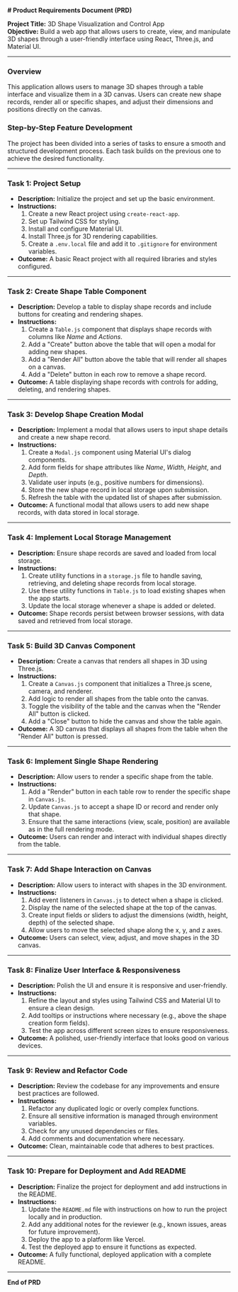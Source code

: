 **# Product Requirements Document (PRD)**

**Project Title:** 3D Shape Visualization and Control App  
**Objective:** Build a web app that allows users to create, view, and manipulate 3D shapes through a user-friendly interface using React, Three.js, and Material UI.

---

### **Overview**

This application allows users to manage 3D shapes through a table interface and visualize them in a 3D canvas. Users can create new shape records, render all or specific shapes, and adjust their dimensions and positions directly on the canvas.

### **Step-by-Step Feature Development**

The project has been divided into a series of tasks to ensure a smooth and structured development process. Each task builds on the previous one to achieve the desired functionality.

---

### **Task 1: Project Setup**

- **Description:** Initialize the project and set up the basic environment.
- **Instructions:**
  1. Create a new React project using `create-react-app`.
  2. Set up Tailwind CSS for styling.
  3. Install and configure Material UI.
  4. Install Three.js for 3D rendering capabilities.
  5. Create a `.env.local` file and add it to `.gitignore` for environment variables.
- **Outcome:** A basic React project with all required libraries and styles configured.

---

### **Task 2: Create Shape Table Component**

- **Description:** Develop a table to display shape records and include buttons for creating and rendering shapes.
- **Instructions:**
  1. Create a `Table.js` component that displays shape records with columns like *Name* and *Actions*.
  2. Add a "Create" button above the table that will open a modal for adding new shapes.
  3. Add a "Render All" button above the table that will render all shapes on a canvas.
  4. Add a "Delete" button in each row to remove a shape record.
- **Outcome:** A table displaying shape records with controls for adding, deleting, and rendering shapes.

---

### **Task 3: Develop Shape Creation Modal**

- **Description:** Implement a modal that allows users to input shape details and create a new shape record.
- **Instructions:**
  1. Create a `Modal.js` component using Material UI's dialog components.
  2. Add form fields for shape attributes like *Name*, *Width*, *Height*, and *Depth*.
  3. Validate user inputs (e.g., positive numbers for dimensions).
  4. Store the new shape record in local storage upon submission.
  5. Refresh the table with the updated list of shapes after submission.
- **Outcome:** A functional modal that allows users to add new shape records, with data stored in local storage.

---

### **Task 4: Implement Local Storage Management**

- **Description:** Ensure shape records are saved and loaded from local storage.
- **Instructions:**
  1. Create utility functions in a `storage.js` file to handle saving, retrieving, and deleting shape records from local storage.
  2. Use these utility functions in `Table.js` to load existing shapes when the app starts.
  3. Update the local storage whenever a shape is added or deleted.
- **Outcome:** Shape records persist between browser sessions, with data saved and retrieved from local storage.

---

### **Task 5: Build 3D Canvas Component**

- **Description:** Create a canvas that renders all shapes in 3D using Three.js.
- **Instructions:**
  1. Create a `Canvas.js` component that initializes a Three.js scene, camera, and renderer.
  2. Add logic to render all shapes from the table onto the canvas.
  3. Toggle the visibility of the table and the canvas when the "Render All" button is clicked.
  4. Add a "Close" button to hide the canvas and show the table again.
- **Outcome:** A 3D canvas that displays all shapes from the table when the "Render All" button is pressed.

---

### **Task 6: Implement Single Shape Rendering**

- **Description:** Allow users to render a specific shape from the table.
- **Instructions:**
  1. Add a "Render" button in each table row to render the specific shape in `Canvas.js`.
  2. Update `Canvas.js` to accept a shape ID or record and render only that shape.
  3. Ensure that the same interactions (view, scale, position) are available as in the full rendering mode.
- **Outcome:** Users can render and interact with individual shapes directly from the table.

---

### **Task 7: Add Shape Interaction on Canvas**

- **Description:** Allow users to interact with shapes in the 3D environment.
- **Instructions:**
  1. Add event listeners in `Canvas.js` to detect when a shape is clicked.
  2. Display the name of the selected shape at the top of the canvas.
  3. Create input fields or sliders to adjust the dimensions (width, height, depth) of the selected shape.
  4. Allow users to move the selected shape along the x, y, and z axes.
- **Outcome:** Users can select, view, adjust, and move shapes in the 3D canvas.

---

### **Task 8: Finalize User Interface & Responsiveness**

- **Description:** Polish the UI and ensure it is responsive and user-friendly.
- **Instructions:**
  1. Refine the layout and styles using Tailwind CSS and Material UI to ensure a clean design.
  2. Add tooltips or instructions where necessary (e.g., above the shape creation form fields).
  3. Test the app across different screen sizes to ensure responsiveness.
- **Outcome:** A polished, user-friendly interface that looks good on various devices.

---

### **Task 9: Review and Refactor Code**

- **Description:** Review the codebase for any improvements and ensure best practices are followed.
- **Instructions:**
  1. Refactor any duplicated logic or overly complex functions.
  2. Ensure all sensitive information is managed through environment variables.
  3. Check for any unused dependencies or files.
  4. Add comments and documentation where necessary.
- **Outcome:** Clean, maintainable code that adheres to best practices.

---

### **Task 10: Prepare for Deployment and Add README**

- **Description:** Finalize the project for deployment and add instructions in the README.
- **Instructions:**
  1. Update the `README.md` file with instructions on how to run the project locally and in production.
  2. Add any additional notes for the reviewer (e.g., known issues, areas for future improvement).
  3. Deploy the app to a platform like Vercel.
  4. Test the deployed app to ensure it functions as expected.
- **Outcome:** A fully functional, deployed application with a complete README.

---

**End of PRD**